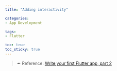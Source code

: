 ```yaml
---
title: "Adding interactivity"

categories:
- App Development

tags:
- Flutter

toc: true
toc_sticky: true
---
```


> ✒ Reference: [Write your first Flutter app, part 2](https://codelabs.developers.google.com/codelabs/first-flutter-app-pt2#0)

## 